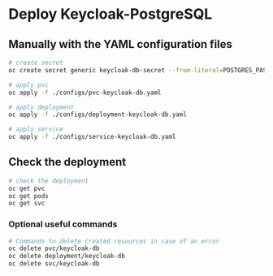 # Deploy Keycloak-PostgreSQL

## Manually with the YAML configuration files

```bash
# create secret
oc create secret generic keycloak-db-secret --from-literal=POSTGRES_PASSWORD=HbqQS-.YUbt4MnNB2eVC

# apply pvc
oc apply -f ./configs/pvc-keycloak-db.yaml

# apply deployment
oc apply -f ./configs/deployment-keycloak-db.yaml

# apply service
oc apply -f ./configs/service-keycloak-db.yaml
```

## Check the deployment

```bash
# check the deployment
oc get pvc
oc get pods
oc get svc
```

### Optional useful commands

```bash
# Commands to delete created resources in case of an error
oc delete pvc/keycloak-db
oc delete deployment/keycloak-db
oc delete svc/keycloak-db
```
